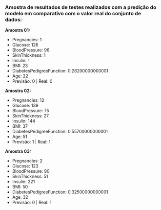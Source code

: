 ### Amostra de resultados de testes realizados com a predição do modelo em comparativo com o valor real do conjunto de dados:

**Amostra 01:**
- Pregnancies: 1
- Glucose: 126
- BloodPressure: 96
- SkinThickness: 1
- Insulin: 1
- BMI: 23
- DiabetesPedigreeFunction: 0.26200000000001
- Age: 22
- Previsão: 0 | Real: 0

**Amostra 02:**
- Pregnancies: 12
- Glucose: 139
- BloodPressure: 75
- SkinThickness: 27
- Insulin: 144
- BMI: 37
- DiabetesPedigreeFunction: 0.55700000000001
- Age: 51
- Previsão: 1 | Real: 1

**Amostra 03:**
- Pregnancies: 2
- Glucose: 123
- BloodPressure: 90
- SkinThickness: 51
- Insulin: 221
- BMI: 50
- DiabetesPedigreeFunction: 0.32500000000001
- Age: 32
- Previsão: 0 | Real: 1
